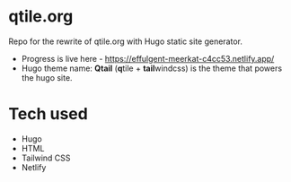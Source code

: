 # qtile.org
Repo for the rewrite of qtile.org with Hugo static site generator.
- Progress is live here - https://effulgent-meerkat-c4cc53.netlify.app/
- Hugo theme name: **Qtail** (**q**tile + **tail**windcss) is the theme that powers the hugo site.


# Tech used
- Hugo
- HTML
- Tailwind CSS
- Netlify
